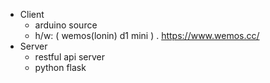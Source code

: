* Client
  - arduino source
  - h/w: ( wemos(lonin) d1 mini ) . https://www.wemos.cc/
* Server
  - restful api server 
  - python flask 

